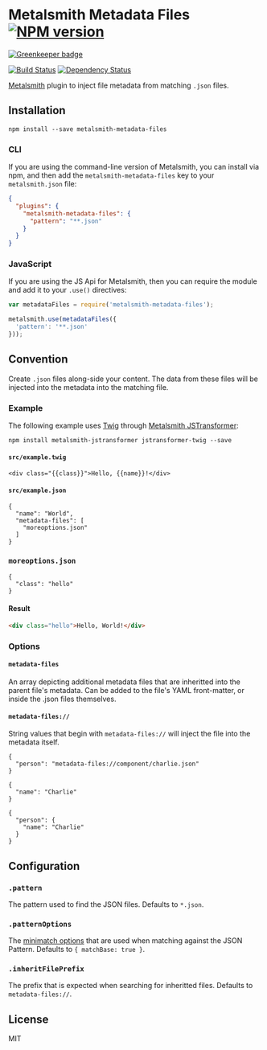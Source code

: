 # Metalsmith Metadata Files [![NPM version](https://img.shields.io/npm/v/metalsmith-metadata-files.svg)](https://www.npmjs.org/package/metalsmith-metadata-files)

[![Greenkeeper badge](https://badges.greenkeeper.io/kalamuna/metalsmith-metadata-files.svg)](https://greenkeeper.io/)

[![Build Status](https://img.shields.io/travis/kalamuna/metalsmith-metadata-files/master.svg)](https://travis-ci.org/kalamuna/metalsmith-metadata-files)
[![Dependency Status](https://david-dm.org/kalamuna/metalsmith-metadata-files.png)](https://david-dm.org/kalamuna/metalsmith-metadata-files)

[Metalsmith](http://metalsmith.io) plugin to inject file metadata from matching `.json` files.

## Installation

    npm install --save metalsmith-metadata-files

### CLI

If you are using the command-line version of Metalsmith, you can install via npm, and then add the `metalsmith-metadata-files` key to your `metalsmith.json` file:

```json
{
  "plugins": {
    "metalsmith-metadata-files": {
      "pattern": "**.json"
    }
  }
}
```

### JavaScript

If you are using the JS Api for Metalsmith, then you can require the module and add it to your `.use()` directives:

```js
var metadataFiles = require('metalsmith-metadata-files');

metalsmith.use(metadataFiles({
  'pattern': '**.json'
}));
```

## Convention

Create `.json` files along-side your content. The data from these files will be injected into the metadata into the matching file.

### Example

The following example uses [Twig](https://github.com/twigjs/twig.js) through [Metalsmith JSTransformer](https://github.com/robloach/metalsmith-jstransformer):

    npm install metalsmith-jstransformer jstransformer-twig --save

#### `src/example.twig`

```
<div class="{{class}}">Hello, {{name}}!</div>
```

#### `src/example.json`

```
{
  "name": "World",
  "metadata-files": [
    "moreoptions.json"
  ]
}
```

### `moreoptions.json`

```
{
  "class": "hello"
}
```

#### Result

``` html
<div class="hello">Hello, World!</div>
```

### Options

#### `metadata-files`

An array depicting additional metadata files that are inheritted into the parent file's metadata. Can be added to the file's YAML front-matter, or inside the .json files themselves.

#### `metadata-files://`

String values that begin with `metadata-files://` will inject the file into the metadata itself.

```
{
  "person": "metadata-files://component/charlie.json"
}
```
```
{
  "name": "Charlie"
}
```
```
{
  "person": {
    "name": "Charlie"
  }
}
```

## Configuration

### `.pattern`

The pattern used to find the JSON files. Defaults to `*.json`.

### `.patternOptions`

The [minimatch options](https://github.com/isaacs/minimatch#options) that are used when matching against the JSON Pattern. Defaults to `{ matchBase: true }`.

### `.inheritFilePrefix`

The prefix that is expected when searching for inheritted files. Defaults to `metadata-files://`.

## License

MIT
